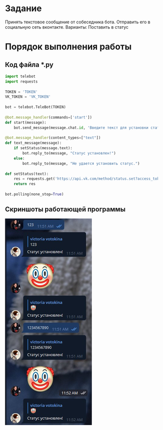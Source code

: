# Задание
Принять текстовое сообщение от собеседника бота. Отправить его в социальную сеть вконтакте. Варианты: Поставить в статус

# Порядок выполнения работы

## Код файла *.py
```python
import telebot
import requests

TOKEN = 'TOKEN'
VK_TOKEN = 'VK_TOKEN'

bot = telebot.TeleBot(TOKEN)

@bot.message_handler(commands=['start'])
def start(message):
    bot.send_message(message.chat.id, 'Введите текст для установки статуса')

@bot.message_handler(content_types=["text"])
def text_message(message):
    if setStatus(message.text):
        bot.reply_to(message, "Статус установлен!")
    else:
        bot.reply_to(message, "Не удается установить статус.")

def setStatus(text):
    res = requests.get('https://api.vk.com/method/status.set?access_token=' + VK_TOKEN + "&text=" + text + "&v=5.131")
    return res

bot.polling(none_stop=True)
```


## Скриншоты работающей программы
![Оповещения в чате об установке статуса](Lab_10.jpg)